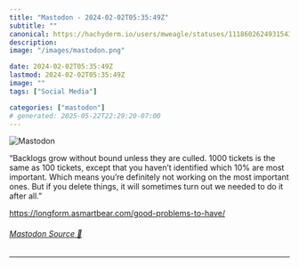 ```yaml
---
title: "Mastodon - 2024-02-02T05:35:49Z"
subtitle: ""
canonical: https://hachyderm.io/users/mweagle/statuses/111860262493154389
description:
image: "/images/mastodon.png"

date: 2024-02-02T05:35:49Z
lastmod: 2024-02-02T05:35:49Z
image: ""
tags: ["Social Media"]

categories: ["mastodon"]
# generated: 2025-05-22T22:29:20-07:00
---
```

![Mastodon](/images/mastodon.png)

<p>“Backlogs grow without bound unless they are culled. 1000 tickets is the same as 100 tickets, except that you haven’t identified which 10% are most important. Which means you’re definitely not working on the most important ones. But if you delete things, it will sometimes turn out we needed to do it after all.”</p><p><a href="https://longform.asmartbear.com/good-problems-to-have/" target="_blank" rel="nofollow noopener noreferrer" translate="no"><span class="invisible">https://</span><span class="ellipsis">longform.asmartbear.com/good-p</span><span class="invisible">roblems-to-have/</span></a></p>


###### [Mastodon Source 🐘](https://hachyderm.io/@mweagle/111860262493154389)

___
